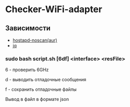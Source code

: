 # Checker-WiFi-adapter
## Зависимости
* [hostapd-noscan(aur)](https://aur.archlinux.org/packages/hostapd-noscan)
* [jq](https://jqlang.github.io/jq/)
### sudo bash script.sh [6df] \<interface> \<resFile>
6 - проверить 6GHz 

d - выводить отладочные сообщения

f - сохранить отладочные файлы


Вывод в файл в формате json


